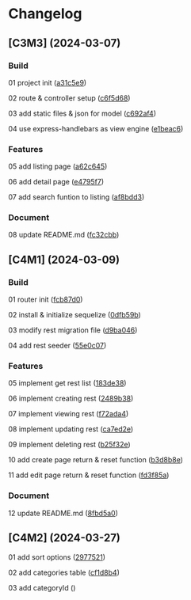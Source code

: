 # Changelog

## [C3M3] (2024-03-07)

### Build

01 project init ([a31c5e9](https://github.com/Alejandrocsdev/restList/commit/a31c5e92a72610e8fb8b1a832b3a20643eb66701))

02 route & controller setup ([c6f5d68](https://github.com/Alejandrocsdev/restList/commit/c6f5d689e219908ba7e9aca609abff7f265d6f68))

03 add static files & json for model ([c692af4](https://github.com/Alejandrocsdev/restList/commit/c692af4261b8441b5527c13e330b989ebb039227))

04 use express-handlebars as view engine ([e1beac6](https://github.com/Alejandrocsdev/restList/commit/e1beac69401aa14f6fdf6b0a639a71e2eb2bbbb0))

### Features

05 add listing page ([a62c645](https://github.com/Alejandrocsdev/restList/commit/a62c64547d08bca3ef79ede4af80bbde2c946d5d))

06 add detail page ([e4795f7](https://github.com/Alejandrocsdev/restList/commit/e4795f77850c1a0475982c51dbb0ae3c6f463dd9))

07 add search funtion to listing ([af8bdd3](https://github.com/Alejandrocsdev/restList/commit/af8bdd3a44a4b35aff82caef8562b96b5af55587))

### Document

08 update README.md ([fc32cbb](https://github.com/Alejandrocsdev/restList/commit/fc32cbb1b7f7fa7c7b89f9be120419f3b44cec11))

## [C4M1] (2024-03-09)

### Build

01 router init ([fcb87d0](https://github.com/Alejandrocsdev/restList/commit/fcb87d05db4e43ae716fcb6f0250abc0a4a4aa85))

02 install & initialize sequelize ([0dfb59b](https://github.com/Alejandrocsdev/restList/commit/0dfb59bc0a70d377c8e08711be3ee7b596eeefb6))

03 modify rest migration file ([d9ba046](https://github.com/Alejandrocsdev/restList/commit/d9ba046b81d3c18b465cc69614f012192ba5a04f))

04 add rest seeder ([55e0c07](https://github.com/Alejandrocsdev/restList/commit/55e0c0724993ba1f7cbbcdf2a5590a2248f04546))

### Features

05 implement get rest list ([183de38](https://github.com/Alejandrocsdev/restList/commit/183de381e61929af3e9b9e75165df7138878097d))

06 implement creating rest ([2489b38](https://github.com/Alejandrocsdev/restList/commit/2489b387479571194309103e81a348c4dd31b0b8))

07 implement viewing rest ([f72ada4](https://github.com/Alejandrocsdev/restList/commit/f72ada4c220cbf72d7a4a4b508fc7a57d59720fe))

08 implement updating rest ([ca7ed2e](https://github.com/Alejandrocsdev/restList/commit/ca7ed2e5dc2595cbb2619afc7705d5ff2cb8762f))

09 implement deleting rest ([b25f32e](https://github.com/Alejandrocsdev/restList/commit/b25f32eca40a874a29c8af1d3d537a0b63c89388))

10 add create page return & reset function ([b3d8b8e](https://github.com/Alejandrocsdev/restList/commit/b3d8b8e0764f289878e19c2327e635b2a41efa63))

11 add edit page return & reset function ([fd3f85a](https://github.com/Alejandrocsdev/restList/commit/fd3f85af825ad94abc812fa200022e8cd9ed329b))

### Document

12 update README.md ([8fbd5a0](https://github.com/Alejandrocsdev/restList/commit/8fbd5a06c53b1f8a1ac5681d373a3f52aa287c98))

## [C4M2] (2024-03-27)

01 add sort options ([2977521](https://github.com/Alejandrocsdev/restList/commit/29775211527b841c78805e3dda836f41c01915e8))

02 add categories table ([cf1d8b4](https://github.com/Alejandrocsdev/restList/commit/cf1d8b4d2499b4b63b75b9c4cbfa73cab3f05da8))

03 add categoryId ([](https://github.com/Alejandrocsdev/restList/commit/))
